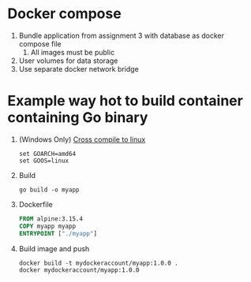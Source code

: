 

# Docker compose

1. Bundle application from assignment 3 with database as docker compose file
   1. All images must be public 
2. User volumes for data storage
3. Use separate docker network bridge


# Example way hot to build container containing Go binary
1. (Windows Only) [Cross compile to linux](https://stackoverflow.com/a/43945772)
   ```shell
   set GOARCH=amd64
   set GOOS=linux
   ```
1. Build
   ```shell
   go build -o myapp
   ```
2. Dockerfile
   ```Dockerfile
   FROM alpine:3.15.4
   COPY myapp myapp
   ENTRYPOINT ["./myapp"]
   ```
3. Build image and push
   ```shell
   docker build -t mydockeraccount/myapp:1.0.0 .
   docker mydockeraccount/myapp:1.0.0
   ```

